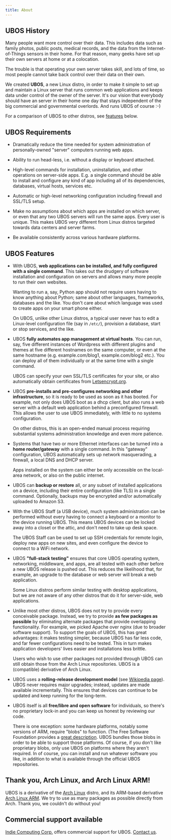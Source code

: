 ```yaml
---
title: About
---
```


## UBOS History

Many people want more control over their data. This includes data such as family photos,
public posts, medical records, and the data from the Internet-of-Things sensors in their
home. For that reason, many geeks have set up their own servers at home or at a colocation.

The trouble is that operating your own server takes skill, and lots of time, so most people
cannot take back control over their data on their own.

We created <b>UBOS</b>, a new Linux distro, in order to make it simple to set up and
maintain a Linux server that runs common web applications and keeps data under control
of the owner of the server. It's our vision that everybody should have an server in their
home one day that stays independent of the big commercial and governmental overlords.
And runs UBOS of course :-)

For a comparison of UBOS to other distros, see [features](#features) below.

## UBOS Requirements

* Dramatically reduce the time needed for system administration of personally-owned
  "server" computers running web apps.

* Ability to run head-less, i.e. without a display or keyboard attached.

* High-level commands for installation, uninstallation, and other operations on
  server-side apps. E.g. a single command should be able to install and configure any
  kind of app including all of its dependencies, databases, virtual hosts, services etc.

* Automatic or high-level networking configuration including firewall and
  SSL/TLS setup.

* Make no assumptions about which apps are installed on which server, or even that
  any two UBOS servers will run the same apps. Every user is unique. This makes UBOS
  very different from Linux distros targeted towards data centers and server farms.

* Be available consistently across various hardware platforms.

## <a name="features"></a>UBOS Features

* With UBOS, <b>web applications can be installed, and fully configured with a single
  command</b>. This takes out the drudgery of software installation and configuration on
  servers and allows many more people to run their own websites.

     Wanting to run a, say, Python app should not require users having to know anything
     about Python; same about other languages, frameworks, databases and the like. You don't
     care about which language was used to create apps on your smart phone either.

     On UBOS, unlike other Linux distros, a typical user never has to edit a Linux-level
     configuration file (say in <code>/etc/</code>), provision a database, start or stop
     services, and the like.

* UBOS <b>fully automates app management at virtual hosts</b>. You can run, say, five
  different instances of Wordpress with different plugins and themes at five different
  hostnames on the same computer, or even at the same hostname (e.g. example.com/blog1,
  example.com/blog2 etc.).
  You can deploy all of them individually or at the same time with a single command.

     UBOS can specify your own SSL/TLS certificates for your site, or also automatically
     obtain certificates from [Letsencrypt.org](https://letsencrypt.org/).

* UBOS <b>pre-installs and pre-configures networking and other infrastructure</b>, so it
  is ready to be used as soon as it has booted. For example, not only does UBOS boot as a
  dhcp client, but also runs a web server with a default web application behind a
  preconfigured firewall. This allows the user to use UBOS immediately, with little to
  no systems configuration.

     On other distros, this is an open-ended manual process requiring substantial
     systems administration knowledge and even more patience.

* Systems that have two or more Ethernet interfaces can be turned into a <b>home router/gateway</b>
  with a single command. In this "gateway" configuration, UBOS automatically sets up
  network masquerading, a firewall, a local DNS and DHCP server.

     Apps installed on the system can either be only accessible on the local-area network,
     or also on the public internet.

* UBOS can <b>backup or restore</b> all, or any subset of installed applications on a device,
  including their entire configuration (like TLS) in a single command. Optionally,
  backups may be encrypted and/or automatically uploaded to Amazon S3.

* With the UBOS Staff (a USB device), much system administration can be performed without
  every having to connect a keyboard or a monitor to the device running UBOS. This means
  UBOS devices can be locked away into a closet or the attic, and don't need to take up
  desk space.

     The UBOS Staff can be used to set up SSH credentials for remote login, deploy new
     apps on new sites, and even configure the device to connect to a WiFi network.

* UBOS <b>"full-stack testing"</b> ensures that core UBOS operating system, networking,
  middleware, and apps, are all tested with each other before a new UBOS release is
  pushed out. This reduces the likelihood that, for example, an upgrade to the database
  or web server will break a web application.

     Some Linux distros perform similar testing with desktop applications, but we are not
     aware of any other distros that do it for server-side, web applications.

* Unlike most other distros, UBOS does not try to provide every conceivable package.
  Instead, we try to provide <b>as few packages as possible</b> by eliminating alternate
  packages that provide overlapping functionality. For example, we picked Apache over
  nginx (due to broader software support). To support the goals of UBOS, this has great
  advantages: it makes testing simpler, because UBOS has far less code, and far fewer
  configurations need to be tested. This in turn makes application developers' lives
  easier and installations less brittle.

     Users who wish to use other packages not provided through UBOS can still obtain those
     from the Arch Linux repositories. UBOS is a (compatible) derivative of Arch Linux.

* UBOS uses a <b>rolling-release development model</b> (see
  [Wikipedia page](https://en.wikipedia.org/wiki/Rolling_release)).
  UBOS never requires major upgrades; instead, updates are made available incrementally.
  This ensures that devices can continue to be updated and keep running for the long-term.

* UBOS itself is all <b>free/libre and open software</b> for individuals, so there's no
  proprietary lock-in and you can keep us honest by reviewing our code.

     There is one exception: some hardware platforms, notably some versions of ARM,
     require "blobs" to function. (The Free Software Foundation provides a
     [great description](https://www.fsf.org/resources/hw/single-board-computers).
     UBOS bundles those blobs in order to be able to support those platforms. Of course,
     if you don't like proprietary blobs, only use UBOS on platforms where they aren't
     required. In of course, you can install and run whatever software you like, in
     addition to what is available through the official UBOS repositories.

## <a name="arch"></a>Thank you, Arch Linux, and Arch Linux ARM!

UBOS is a derivative of the [Arch Linux](http://archlinux.org/) distro,
and its ARM-based derivative [Arch Linux ARM](http://archlinuxarm.org/).
We try to use as many packages as possible directly from Arch. Thank you,
we couldn't do without you!

## Commercial support available

[Indie Computing Corp.](https://indiecomputing.com/) offers commercial support for UBOS.
[Contact us](http://indiecomputing.com/c/contact/).
